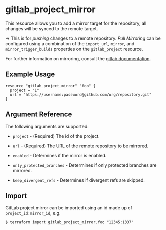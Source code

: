 # gitlab\_project_mirror

This resource allows you to add a mirror target for the repository, all changes will be synced to the remote target.

-> This is for *pushing* changes to a remote repository. *Pull Mirroring* can be configured using a combination of the 
`import_url`, `mirror`, and `mirror_trigger_builds` properties on the `gitlab_project` resource.

For further information on mirroring, consult the 
[gitlab documentation](https://docs.gitlab.com/ee/user/project/repository/repository_mirroring.html#repository-mirroring).

## Example Usage

```hcl
resource "gitlab_project_mirror" "foo" {
  project = "1"
  url = "https://username:password@github.com/org/repository.git"
}
```

## Argument Reference

The following arguments are supported:

* `project` - (Required) The id of the project.

* `url` - (Required) 	The URL of the remote repository to be mirrored.

* `enabled` - 	Determines if the mirror is enabled.

* `only_protected_branches` - Determines if only protected branches are mirrored.

* `keep_divergent_refs` - Determines if divergent refs are skipped.

## Import

GitLab project mirror can be imported using an id made up of `project_id:mirror_id`, e.g.

```
$ terraform import gitlab_project_mirror.foo "12345:1337"
```
